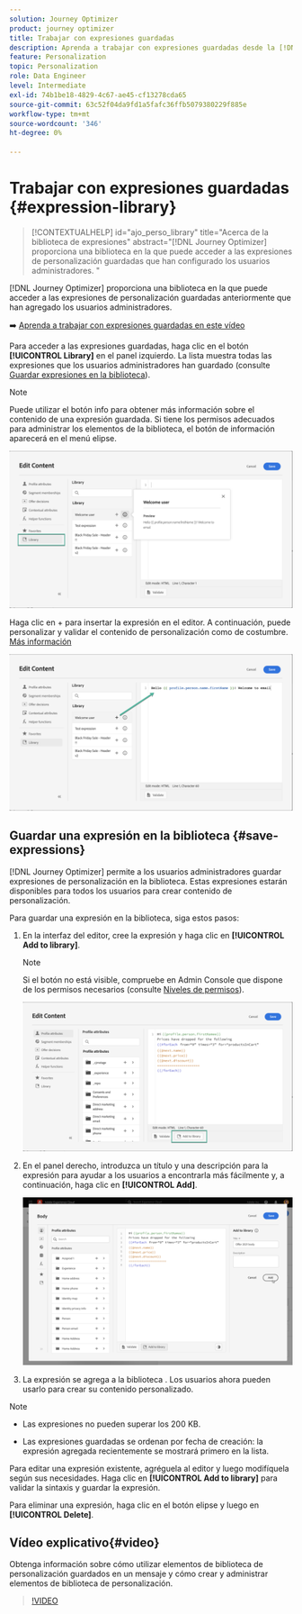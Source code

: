 ```yaml
---
solution: Journey Optimizer
product: journey optimizer
title: Trabajar con expresiones guardadas
description: Aprenda a trabajar con expresiones guardadas desde la [!DNL Journey Optimizer] biblioteca.
feature: Personalization
topic: Personalization
role: Data Engineer
level: Intermediate
exl-id: 74b1be18-4829-4c67-ae45-cf13278cda65
source-git-commit: 63c52f04da9fd1a5fafc36ffb5079380229f885e
workflow-type: tm+mt
source-wordcount: '346'
ht-degree: 0%

---
```


# Trabajar con expresiones guardadas {#expression-library}

>[!CONTEXTUALHELP]
>id="ajo_perso_library"
>title="Acerca de la biblioteca de expresiones"
>abstract="[!DNL Journey Optimizer] proporciona una biblioteca en la que puede acceder a las expresiones de personalización guardadas que han configurado los usuarios administradores. "

[!DNL Journey Optimizer] proporciona una biblioteca en la que puede acceder a las expresiones de personalización guardadas anteriormente que han agregado los usuarios administradores.

➡️ [Aprenda a trabajar con expresiones guardadas en este vídeo](#video-preview)

Para acceder a las expresiones guardadas, haga clic en el botón **[!UICONTROL Library]** en el panel izquierdo. La lista muestra todas las expresiones que los usuarios administradores han guardado (consulte [Guardar expresiones en la biblioteca](#save-expressions)).

>[!NOTE]
>
>Puede utilizar el botón info para obtener más información sobre el contenido de una expresión guardada. Si tiene los permisos adecuados para administrar los elementos de la biblioteca, el botón de información aparecerá en el menú elipse.

![](assets/library-list.png)

Haga clic en + para insertar la expresión en el editor. A continuación, puede personalizar y validar el contenido de personalización como de costumbre. [Más información](../personalization/personalization-build-expressions.md)

![](assets/library-add.png)

## Guardar una expresión en la biblioteca {#save-expressions}

[!DNL Journey Optimizer] permite a los usuarios administradores guardar expresiones de personalización en la biblioteca. Estas expresiones estarán disponibles para todos los usuarios para crear contenido de personalización.

Para guardar una expresión en la biblioteca, siga estos pasos:

1. En la interfaz del editor, cree la expresión y haga clic en **[!UICONTROL Add to library]**.

   >[!NOTE]
   >
   >Si el botón no está visible, compruebe en Admin Console que dispone de los permisos necesarios (consulte [Niveles de permisos](../administration/high-low-permissions.md)).

   ![](assets/library-save.png)

1. En el panel derecho, introduzca un título y una descripción para la expresión para ayudar a los usuarios a encontrarla más fácilmente y, a continuación, haga clic en **[!UICONTROL Add]**.

   ![](assets/add-expression.png)

1. La expresión se agrega a la biblioteca . Los usuarios ahora pueden usarlo para crear su contenido personalizado.


>[!NOTE]
>
>* Las expresiones no pueden superar los 200 KB.
>
>* Las expresiones guardadas se ordenan por fecha de creación: la expresión agregada recientemente se mostrará primero en la lista.



Para editar una expresión existente, agréguela al editor y luego modifíquela según sus necesidades. Haga clic en **[!UICONTROL Add to library]** para validar la sintaxis y guardar la expresión.

Para eliminar una expresión, haga clic en el botón elipse y luego en **[!UICONTROL Delete]**.

## Vídeo explicativo{#video}

Obtenga información sobre cómo utilizar elementos de biblioteca de personalización guardados en un mensaje y cómo crear y administrar elementos de biblioteca de personalización.

>[!VIDEO](https://video.tv.adobe.com/v/340941?quality=12)

